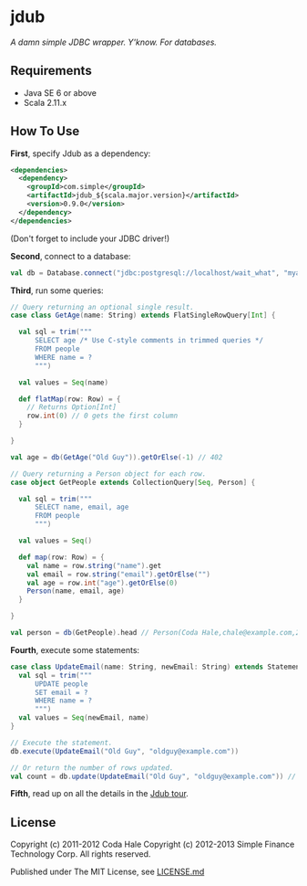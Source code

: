 jdub
====

*A damn simple JDBC wrapper. Y'know. For databases.*


Requirements
------------

* Java SE 6 or above
* Scala 2.11.x

How To Use
----------

**First**, specify Jdub as a dependency:

```xml
<dependencies>
  <dependency>
    <groupId>com.simple</groupId>
    <artifactId>jdub_${scala.major.version}</artifactId>
    <version>0.9.0</version>
  </dependency>
</dependencies>
```

(Don't forget to include your JDBC driver!)

**Second**, connect to a database:

```scala
val db = Database.connect("jdbc:postgresql://localhost/wait_what", "myaccount", "mypassword")
```

**Third**, run some queries:

```scala
// Query returning an optional single result.
case class GetAge(name: String) extends FlatSingleRowQuery[Int] {

  val sql = trim("""
      SELECT age /* Use C-style comments in trimmed queries */
      FROM people
      WHERE name = ?
      """)

  val values = Seq(name)

  def flatMap(row: Row) = {
    // Returns Option[Int]
    row.int(0) // 0 gets the first column
  }

}

val age = db(GetAge("Old Guy")).getOrElse(-1) // 402
```

```scala
// Query returning a Person object for each row.
case object GetPeople extends CollectionQuery[Seq, Person] {

  val sql = trim("""
      SELECT name, email, age
      FROM people
      """)

  val values = Seq()

  def map(row: Row) = {
    val name = row.string("name").get
    val email = row.string("email").getOrElse("")
    val age = row.int("age").getOrElse(0)
    Person(name, email, age)
  }

}

val person = db(GetPeople).head // Person(Coda Hale,chale@example.com,29)
```


**Fourth**, execute some statements:

```scala
case class UpdateEmail(name: String, newEmail: String) extends Statement {
  val sql = trim("""
      UPDATE people
      SET email = ?
      WHERE name = ?
      """)
  val values = Seq(newEmail, name)
}

// Execute the statement.
db.execute(UpdateEmail("Old Guy", "oldguy@example.com"))

// Or return the number of rows updated.
val count = db.update(UpdateEmail("Old Guy", "oldguy@example.com")) // 1
```

**Fifth**, read up on all the details in the [Jdub tour](tour.md).

License
-------

Copyright (c) 2011-2012 Coda Hale
Copyright (c) 2012-2013 Simple Finance Technology Corp. All rights reserved.

Published under The MIT License, see [LICENSE.md](LICENSE.md)
